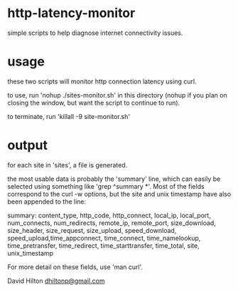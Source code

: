 http-latency-monitor
====================

simple scripts to help diagnose internet connectivity issues.

usage
=====

these two scripts will monitor http connection latency using curl.

to use, run 'nohup ./sites-monitor.sh' in this directory (nohup if you
plan on closing the window, but want the script to continue to run).

to terminate, run 'killall -9 site-monitor.sh'

output
======

for each site in 'sites', a file is generated.

the most usable data is probably the 'summary' line, which can easily
be selected using something like 'grep ^summary *'. Most of the fields
correspond to the curl -w options, but the site and unix timestamp
have also been appended to the line:

summary: content_type, http_code, http_connect, local_ip,
local_port, num_connects, num_redirects, remote_ip, 
remote_port, size_download, size_header, size_request, 
size_upload, speed_download, speed_upload,time_appconnect,
time_connect, time_namelookup, time_pretransfer, time_redirect,
time_starttransfer, time_total, site, unix_timestamp

For more detail on these fields, use 'man curl'.


David Hilton <dhiltonp@gmail.com>
